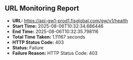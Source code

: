## URL Monitoring Report

- **URL:** https://api-gw1-prod1.fisglobal.com/gw/v1/health
- **Start Time:** 2025-08-06T10:32:34.686446
- **End Time:** 2025-08-06T10:32:35.798116
- **Total Time Taken:** 1.11167 seconds
- **HTTP Status Code:** 403
- **Status:** Failure
- **Failure Reason:** HTTP Status Code: 403
